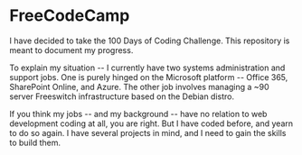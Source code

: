# FreeCodeCamp

I have decided to take the 100 Days of Coding Challenge. This repository is meant to document my progress.

To explain my situation -- I currently have two systems administration and support jobs. One is purely hinged on the Microsoft platform -- Office 365, SharePoint Online, and Azure. The other job involves managing a ~90 server Freeswitch infrastructure based on the Debian distro. 

If you think my jobs -- and my background -- have no relation to web development coding at all, you are right. But I have coded before, and yearn to do so again. I have several projects in mind, and I need to gain the skills to build them. 

